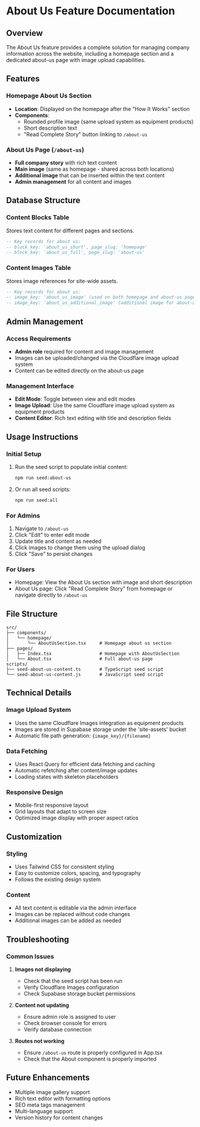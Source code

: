 # About Us Feature Documentation

## Overview
The About Us feature provides a complete solution for managing company information across the website, including a homepage section and a dedicated about-us page with image upload capabilities.

## Features

### Homepage About Us Section
- **Location**: Displayed on the homepage after the "How It Works" section
- **Components**:
  - Rounded profile image (same upload system as equipment products)
  - Short description text
  - "Read Complete Story" button linking to `/about-us`

### About Us Page (`/about-us`)
- **Full company story** with rich text content
- **Main image** (same as homepage - shared across both locations)
- **Additional image** that can be inserted within the text content
- **Admin management** for all content and images

## Database Structure

### Content Blocks Table
Stores text content for different pages and sections.

```sql
-- Key records for about us:
-- block_key: 'about_us_short', page_slug: 'homepage'
-- block_key: 'about_us_full', page_slug: 'about-us'
```

### Content Images Table
Stores image references for site-wide assets.

```sql
-- Key records for about us:
-- image_key: 'about_us_image' (used on both homepage and about-us page)
-- image_key: 'about_us_additional_image' (additional image for about-us page)
```

## Admin Management

### Access Requirements
- **Admin role** required for content and image management
- Images can be uploaded/changed via the Cloudflare image upload system
- Content can be edited directly on the about-us page

### Management Interface
- **Edit Mode**: Toggle between view and edit modes
- **Image Upload**: Use the same Cloudflare image upload system as equipment products
- **Content Editor**: Rich text editing with title and description fields

## Usage Instructions

### Initial Setup
1. Run the seed script to populate initial content:
   ```bash
   npm run seed:about-us
   ```

2. Or run all seed scripts:
   ```bash
   npm run seed:all
   ```

### For Admins
1. Navigate to `/about-us`
2. Click "Edit" to enter edit mode
3. Update title and content as needed
4. Click images to change them using the upload dialog
5. Click "Save" to persist changes

### For Users
- Homepage: View the About Us section with image and short description
- About Us page: Click "Read Complete Story" from homepage or navigate directly to `/about-us`

## File Structure

```
src/
├── components/
│   └── homepage/
│       └── AboutUsSection.tsx     # Homepage about us section
├── pages/
│   ├── Index.tsx                  # Homepage with AboutUsSection
│   └── About.tsx                  # Full about-us page
scripts/
├── seed-about-us-content.ts       # TypeScript seed script
└── seed-about-us-content.js       # JavaScript seed script
```

## Technical Details

### Image Upload System
- Uses the same Cloudflare Images integration as equipment products
- Images are stored in Supabase storage under the 'site-assets' bucket
- Automatic file path generation: `{image_key}/{filename}`

### Data Fetching
- Uses React Query for efficient data fetching and caching
- Automatic refetching after content/image updates
- Loading states with skeleton placeholders

### Responsive Design
- Mobile-first responsive layout
- Grid layouts that adapt to screen size
- Optimized image display with proper aspect ratios

## Customization

### Styling
- Uses Tailwind CSS for consistent styling
- Easy to customize colors, spacing, and typography
- Follows the existing design system

### Content
- All text content is editable via the admin interface
- Images can be replaced without code changes
- Additional images can be added as needed

## Troubleshooting

### Common Issues

1. **Images not displaying**
   - Check that the seed script has been run
   - Verify Cloudflare Images configuration
   - Check Supabase storage bucket permissions

2. **Content not updating**
   - Ensure admin role is assigned to user
   - Check browser console for errors
   - Verify database connection

3. **Routes not working**
   - Ensure `/about-us` route is properly configured in App.tsx
   - Check that the About component is properly imported

## Future Enhancements

- Multiple image gallery support
- Rich text editor with formatting options
- SEO meta tags management
- Multi-language support
- Version history for content changes
